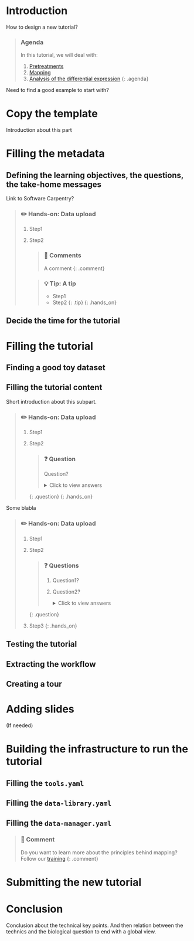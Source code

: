 # Introduction

How to design a new tutorial? 

> ### Agenda
>
> In this tutorial, we will deal with:
>
> 1. [Pretreatments](#pretreatments)
> 2. [Mapping](#mapping)
> 3. [Analysis of the differential expression](#analysis-of-the-differential-expression)
> {: .agenda}

Need to find a good example to start with? 

# Copy the template

Introduction about this part

# Filling the metadata 

## Defining the learning objectives, the questions, the take-home messages

Link to Software Carpentry?

> ### :pencil2: Hands-on: Data upload
>
> 1. Step1
> 2. Step2
>
>    > ### :nut_and_bolt: Comments
>    > A comment
>    {: .comment}
>
>    > ### :bulb: Tip: A tip
>    >
>    > * Step1
>    > * Step2
>    {: .tip}
{: .hands_on}

## Decide the time for the tutorial

# Filling the tutorial

## Finding a good toy dataset

## Filling the tutorial content

Short introduction about this subpart.

> ### :pencil2: Hands-on: Data upload
>
> 1. Step1
> 2. Step2
>
>    > ### :question: Question
>    >
>    > Question?
>    >
>    > <details>
>    > <summary>Click to view answers</summary>
>    > Answer to question
>    > </details>
>    {: .question}
{: .hands_on}

Some blabla
> ### :pencil2: Hands-on: Data upload
>
> 1. Step1
> 2. Step2
>
>    > ### :question: Questions
>    >
>    > 1. Question1?
>    > 2. Question2?
>    >
>    >    <details>
>    >    <summary>Click to view answers</summary>
>    >    <ol type="1">
>    >    <li>Answer for question1</li>
>    >    <li>Answer for question2</li>
>    >    </ol>
>    >    </details>
>    {: .question}
>
> 3. Step3
{: .hands_on}

## Testing the tutorial

## Extracting the workflow

## Creating a tour

# Adding slides

(If needed)

# Building the infrastructure to run the tutorial

## Filling the `tools.yaml`

## Filling the `data-library.yaml`

## Filling the `data-manager.yaml`

> ### :nut_and_bolt: Comment
>
> Do you want to learn more about the principles behind mapping? Follow our [training](../../NGS-mapping)
> {: .comment}

# Submitting the new tutorial

# Conclusion

Conclusion about the technical key points. And then relation between the technics and the biological question to end with a global view.
